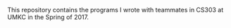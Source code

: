 This repository contains the programs I wrote with teammates in CS303 at UMKC in the Spring of 2017.
